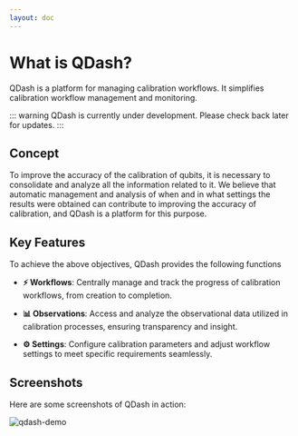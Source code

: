 ```yaml
---
layout: doc
---
```


# What is QDash?

QDash is a platform for managing calibration workflows. It simplifies calibration workflow management and monitoring.


::: warning
QDash is currently under development. Please check back later for updates.
:::


## Concept

To improve the accuracy of the calibration of qubits, it is necessary to consolidate and analyze all the information related to it.
We believe that automatic management and analysis of when and in what settings the results were obtained can contribute to improving the accuracy of calibration, and QDash is a platform for this purpose.


## Key Features

To achieve the above objectives, QDash provides the following functions

- **⚡ Workflows**: Centrally manage and track the progress of calibration workflows, from creation to completion.

- **📊 Observations**: Access and analyze the observational data utilized in calibration processes, ensuring transparency and insight.

- **⚙️ Settings**: Configure calibration parameters and adjust workflow settings to meet specific requirements seamlessly.


## Screenshots

Here are some screenshots of QDash in action:

![qdash-demo](qdash-demo.gif)
